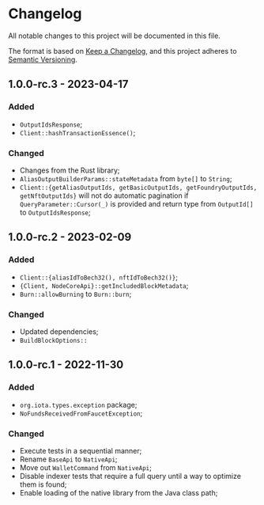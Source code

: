 # Changelog

All notable changes to this project will be documented in this file.

The format is based on [Keep a Changelog](https://keepachangelog.com/en/1.0.0/),
and this project adheres to [Semantic Versioning](https://semver.org/spec/v2.0.0.html).

<!-- ## Unreleased - YYYY-MM-DD

### Added

### Changed

### Deprecated

### Removed

### Fixed

### Security -->

## 1.0.0-rc.3 - 2023-04-17

### Added

- `OutputIdsResponse`;
- `Client::hashTransactionEssence()`;

### Changed

- Changes from the Rust library;
- `AliasOutputBuilderParams::stateMetadata` from `byte[]` to `String`;
- `Client::{getAliasOutputIds, getBasicOutputIds, getFoundryOutputIds, getNftOutputIds}` will not do automatic pagination if `QueryParameter::Cursor(_)` is provided and return type from `OutputId[]` to `OutputIdsResponse`;

## 1.0.0-rc.2 - 2023-02-09

### Added

- `Client::{aliasIdToBech32(), nftIdToBech32()}`;
- `{Client, NodeCoreApi}::getIncludedBlockMetadata`;
- `Burn::allowBurning` to `Burn::burn`;

### Changed

- Updated dependencies;
- `BuildBlockOptions::`

## 1.0.0-rc.1 - 2022-11-30

### Added

- `org.iota.types.exception` package;
- `NoFundsReceivedFromFaucetException`;

### Changed

- Execute tests in a sequential manner;
- Rename `BaseApi` to `NativeApi`;
- Move out `WalletCommand` from `NativeApi`;
- Disable indexer tests that require a full query until a way to optimize them is found;
- Enable loading of the native library from the Java class path;
